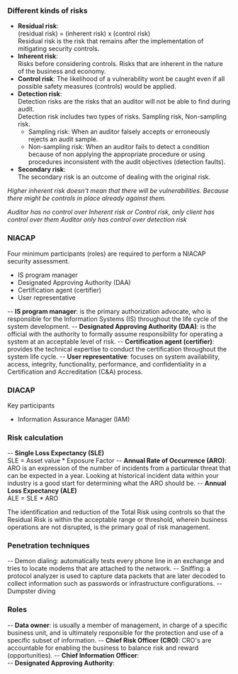 ### Different kinds of risks
- **Residual risk**:  
  (residual risk) = (inherent risk) x (control risk)  
  Residual risk is the risk that remains after the implementation of mitigating security controls.
- **Inherent risk**:  
  Risks before considering controls. Risks that are inherent in the nature of the business and economy.
- **Control risk**:
  The likelihood of a vulnerability wont be caught even if all possible safety measures (controls) would be applied.
- **Detection risk**:  
  Detection risks are the risks that an auditor will not be able to find during audit.  
  Detection risk includes two types of risks. Sampling risk, Non-sampling risk.
  + Sampling risk: When an auditor falsely accepts or erroneously rejects an audit sample.
  + Non-sampling risk: When an auditor fails to detect a condition because of non applying the appropriate procedure or using procedures inconsistent with the audit objectives (detection faults).
- **Secondary risk**:  
  The secondary risk is an outcome of dealing with the original risk.

*Higher inherent risk doesn't mean that there will be vulnerabilities. Because there might be controls in place already against them.*

*Auditor has no control over Inherent risk or Control risk, only client has control over them*
*Auditor only has control over detection risk*

### NIACAP
Four minimum participants (roles) are required to perform a NIACAP security assessment.
- IS program manager
- Designated Approving Authority (DAA)
- Certification agent (certifier)
- User representative

-- **IS program manager**: is the primary authorization advocate, who is responsible for the Information Systems (IS) throughout the life cycle of the system development.
-- **Designated Approving Authority (DAA)**: is the official with the authority to formally assume responsibility for operating a system at an acceptable level of risk.
-- **Certification agent (certifier)**: provides the technical expertise to conduct the certification throughout the system life cycle.
-- **User representative**: focuses on system availability, access, integrity, functionality, performance, and confidentiality in a Certification and Accreditation (C&A) process.

### DIACAP
Key participants
- Information Assurance Manager (IAM)

### Risk calculation
-- **Single Loss Expectancy (SLE)**  
SLE = Asset value * Exposure Factor
-- **Annual Rate of Occurrence (ARO)**:  
ARO is an expression of the number of incidents from a particular threat that can be expected in a year. Looking at historical incident data within your industry is a good start for determining what the ARO should be.
-- **Annual Loss Expectancy (ALE)**  
ALE = SLE * ARO

The identification and reduction of the Total Risk using controls so that the Residual Risk is within the acceptable range or threshold, wherein business operations are not disrupted, is the primary goal of risk management.

### Penetration techniques
-- Demon dialing: automatically tests every phone line in an exchange and tries to locate modems that are attached to the network.
-- Sniffing: a protocol analyzer is used to capture data packets that are later decoded to collect information such as passwords or infrastructure configurations.
-- Dumpster diving

### Roles
-- **Data owner**:  is usually a member of management, in charge of a specific business unit, and is ultimately responsible for the protection and use of a specific subset  of information.
-- **Chief Risk Officer (CRO)**:  CRO's are accountable for enabling the business to balance risk and reward (opportunities).
-- **Chief Information Officer**:  
-- **Designated Approving Authority**:  
<!--stackedit_data:
eyJoaXN0b3J5IjpbMTkyNTI4MDMzMCwxNjU1ODc4NzQzLC03OD
I5OTUwMDcsMTYyMTU2ODMwMSwyMDIyMTM2ODQ2LDM4MzIxNzI4
OCw4Nzc3MTQwNzgsLTExNTcwNTMzNzksNzc0NDA2NzIyLC0yMD
Y0MTQ3ODQ2LDcyNDg3NDIxLDEzMjAyODI4MTMsMTQzNzU1OTUx
NCwtODg2NzU4MzkzLDE1ODg0NTgzNzgsLTM0OTgxODQzNywzOT
A5ODE2MTVdfQ==
-->
